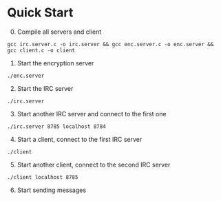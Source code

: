 # Quick Start
0. Compile all servers and client
```
gcc irc.server.c -o irc.server && gcc enc.server.c -o enc.server && gcc client.c -o client
```
1. Start the encryption server
```
./enc.server
```
2. Start the IRC server
```
./irc.server
```
3. Start another IRC server and connect to the first one
```
./irc.server 8785 localhost 8784
```
4. Start a client, connect to the first IRC server
```
./client
```
5. Start another client, connect to the second IRC server
```
./client localhost 8785
```
6. Start sending messages